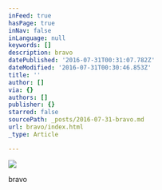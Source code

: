 ```yaml
---
inFeed: true
hasPage: true
inNav: false
inLanguage: null
keywords: []
description: bravo
datePublished: '2016-07-31T00:31:07.782Z'
dateModified: '2016-07-31T00:30:46.853Z'
title: ''
author: []
via: {}
authors: []
publisher: {}
starred: false
sourcePath: _posts/2016-07-31-bravo.md
url: bravo/index.html
_type: Article

---
```

![](https://the-grid-user-content.s3-us-west-2.amazonaws.com/7946be56-d4a2-4b7f-84c8-1b9c79c23ae2.jpg)

bravo